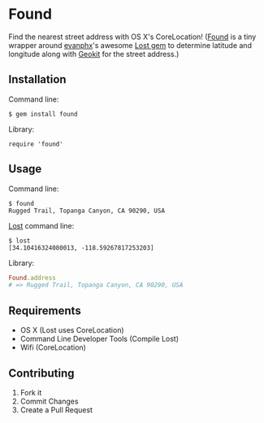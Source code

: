 # Found

Find the nearest street address with OS X's CoreLocation! ([Found](https://github.com/havenwood/found) is a tiny wrapper around [evanphx](https://github.com/evanphx)'s awesome [Lost gem](https://github.com/evanphx/lost) to determine latitude and longitude along with [Geokit](http://geokit.rubyforge.org) for the street address.)

## Installation

Command line:

`$ gem install found`

Library:

`require 'found'`

## Usage

Command line:

```
$ found
Rugged Trail, Topanga Canyon, CA 90290, USA
```

[Lost](https://github.com/evanphx/lost) command line:

```
$ lost
[34.10416324080013, -118.59267817253203]
```

Library:

```ruby
Found.address
# => Rugged Trail, Topanga Canyon, CA 90290, USA
```

## Requirements

- OS X (Lost uses CoreLocation)
- Command Line Developer Tools (Compile Lost)
- Wifi (CoreLocation)

## Contributing

1. Fork it
2. Commit Changes
3. Create a Pull Request
